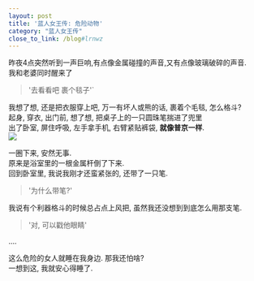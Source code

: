 ```yaml
---
layout: post
title: '蓝人女王传: 危险动物'
category: "蓝人女王传"
close_to_link: /blog#lrnwz
---
```


昨夜4点突然听到一声巨响,有点像金属碰撞的声音,又有点像玻璃破碎的声音.  
我和老婆同时醒来了  

>'去看看吧 裹个毯子'`

我想了想, 还是把衣服穿上吧, 万一有坏人或熊的话, 裹着个毛毯, 怎么格斗?  
起身, 穿衣, 出门前, 想了想, 把桌子上的一只圆珠笔揣进了兜里  
出了卧室, 屏住呼吸, 左手拿手机, 右臂紧贴裤袋, **就像普京一样**.  
![](https://s3-us-west-1.amazonaws.com/blog.zurassic.com/2016/Feb/putinarm-1454796319513.jpg)

一圈下来, 安然无事.  
原来是浴室里的一根金属杆倒了下来.  
回到卧室里, 我说我刚才还蛮紧张的, 还带了一只笔.  

> '为什么带笔?'

我说有个利器格斗的时候总占点上风把, 虽然我还没想到到底怎么用那支笔.  

> '对, 可以戳他眼睛'

....

这么危险的女人就睡在我身边. 那我还怕啥?   
一想到这, 我就安心得睡了.